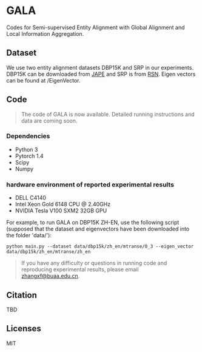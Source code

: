 # GALA

Codes for Semi-supervised Entity Alignment with Global Alignment and Local Information Aggregation.

## Dataset
We use two entity alignment datasets DBP15K and SRP in our experiments. DBP15K can be downloaded from [JAPE](https://github.com/nju-websoft/JAPE) and SRP is from [RSN](https://github.com/nju-websoft/RSN). Eigen vectors can be found at /EigenVector.


## Code
> The code of GALA is now available. Detailed running instructions and data are coming soon.

### Dependencies
* Python 3
* Pytorch 1.4 
* Scipy
* Numpy

### hardware environment of reported experimental results
* DELL C4140
* Intel Xeon Gold 6148 CPU @ 2.40GHz
* NVIDIA Tesla V100 SXM2 32GB GPU

For example, to run GALA on DBP15K ZH-EN, use the following script (supposed that the dataset and eigenvectors have been downloaded into the folder 'data/'):
```
python main.py --dataset data/dbp15k/zh_en/mtranse/0_3 --eigen_vector data/dbp15k/zh_en/mtranse/zh_en
```

> If you have any difficulty or questions in running code and reproducing experimental results, please email zhangxf@buaa.edu.cn.

## Citation
TBD

## Licenses
MIT
